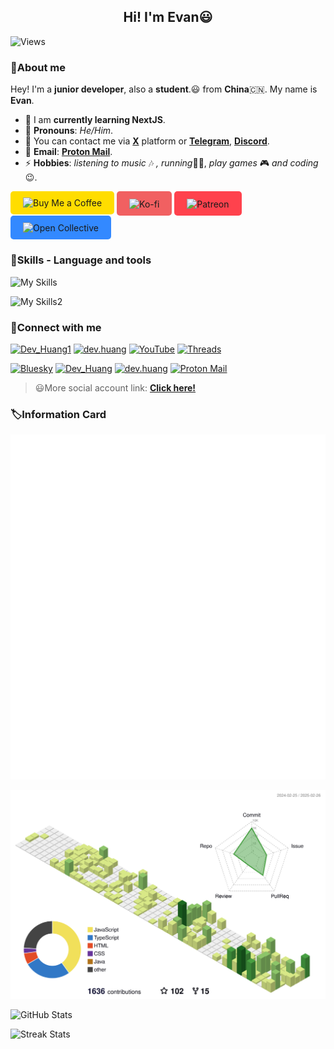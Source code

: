 <h2 align="center">Hi! I'm Evan😃</h2>

![Views](https://count.getloli.com/get/@Dev-Huang1.github.readme)

### 👋About me

Hey! I'm a **junior developer**, also a **student**.😃 from **China**🇨🇳. My name is **Evan**.
- 🌱 I am **currently learning NextJS**.
- 🤗 **Pronouns**: *He/Him*.
- 💬 You can contact me via [**X**](https://x.com/Dev_Huang1) platform or [**Telegram**](https://t.me/@Dev_Huang), [**Discord**](https://discord.com/invite/xCeAQ3RS).
- 📧 **Email**: [**Proton Mail**](mailto:evan.huang000@proton.me).
- ⚡ **Hobbies**: *listening to music* 🎶 *, running*🏃🏻, *play games* 🎮 *and coding*😉.

<p align="left">
  
<a href="https://www.buymeacoffee.com/Dev.Huang" target="_blank" style="background-color: #FFDD00; padding: 10px 20px; display: inline-block; border-radius: 5px; text-decoration: none;">
  <img src="https://img.shields.io/badge/Buy%20Me%20a%20Coffee-FFDD00?style=for-the-badge&logo=buy-me-a-coffee&logoColor=black" alt="Buy Me a Coffee"></a>

<a href="https://ko-fi.com/dev_huang" target="_blank" style="background-color: #F16061; padding: 10px 20px; display: inline-block; border-radius: 5px; text-decoration: none;">
  <img src="https://img.shields.io/badge/Ko--fi-29ABE0?style=for-the-badge&logo=ko-fi&logoColor=white" alt="Ko-fi" style="vertical-align: middle;"></a>

<a href="https://www.patreon.com/Dev-Huang" target="_blank" style="background-color: #FF424D; padding: 10px 20px; display: inline-block; border-radius: 5px; text-decoration: none;">
  <img src="https://img.shields.io/badge/Patreon-000000?style=for-the-badge&logo=patreon&logoColor=white" alt="Patreon" style="vertical-align: middle;"></a>

<a href="https://opencollective.com/dev-huang" target="_blank" style="background-color: #3389FF; padding: 10px 20px; display: inline-block; border-radius: 5px; text-decoration: none;">
  <img src="https://img.shields.io/badge/Open%20Collective-3389FF?style=for-the-badge&logo=open-collective&logoColor=white" alt="Open Collective" style="vertical-align: middle;"></a>

</p>

### 🔧Skills - Language and tools

![My Skills](https://skills-icons.vercel.app/api/icons?i=nextjs,typescript,javascript,react,tailwindcss,nodejs,python,shadcnui)

![My Skills2](https://skills-icons.vercel.app/api/icons?i=vscode,pycharm,github,vercel,windows,x,markdown,cloudflare)

### 📌Connect with me

<p align="left">
<a href="https://x.com/Dev_Huang" target="blank"><img src="https://upload.wikimedia.org/wikipedia/commons/6/6f/Logo_of_Twitter.svg" height="30" width="40" alt="Dev_Huang1"></a>
<a href="https://instagram.com/dev.huang" target="blank"><img src="https://upload.wikimedia.org/wikipedia/commons/9/95/Instagram_logo_2022.svg" height="30" width="40" alt="dev.huang"></a>
<a href="https://www.youtube.com/@Dev_Huang" target="blank"><img src="https://upload.wikimedia.org/wikipedia/commons/f/fd/YouTube_full-color_icon_%282024%29.svg" height="30" width="37" alt="YouTube"></a>
<a href="https://threads.net/@dev.huang" target="blank"><img src="https://upload.wikimedia.org/wikipedia/commons/9/9d/Threads_%28app%29_logo.svg" height="30" width="40" alt="Threads"></a>
</p>

<p align="left">
  <a href="https://bsky.app/profile/evh.us.kg" target="blank"><img src="https://upload.wikimedia.org/wikipedia/commons/7/7a/Bluesky_Logo.svg" height="30" width="37" alt="Bluesky"></a>
<a href="https://t.me/@Dev_Huang" target="blank"><img src="https://upload.wikimedia.org/wikipedia/commons/8/83/Telegram_2019_Logo.svg" height="30" width="40" alt="Dev_Huang"></a>
  <a href="https://discord.com/invite/xCeAQ3RS" target="blank"><img src="https://cdn.xyehr.cn/images/svg/discord.svg" height="30" width="40" alt="dev.huang"></a>
  <a href="mailto:evan.huang000@proton.me" target="blank"><img src="https://cdn.xyehr.cn/images/svg/Proton-Mail.svg" height="30" width="40" alt="Proton Mail"></a>
</p>

> 😃More social account link: 
> [**Click here!**](https://bento.me/dev-huang)

### 🏷Information Card
![Info](m.svg)

![History](/profile-3d-contrib/profile-green-animate.svg)

![GitHub Stats](https://github-readme-stats.vercel.app/api?username=Dev-Huang1&show_icons=true&hide_title=false&hide_border=true&theme=auto/)

![Streak Stats](https://github-readme-streak-stats.herokuapp.com/?user=Dev-Huang1/)

<!--Thanks for watching😄-->
